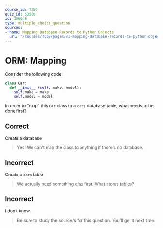 ```yaml
---
course_id: 7559
quiz_id: 53500
id: 366048
type: multiple_choice_question
sources:
- name: Mapping Database Records to Python Objects
  url: "/courses/7559/pages/v1-mapping-database-records-to-python-objects?module_item_id=g1ba1cadbb4dc31c512d279075f02de30"
---
```


# ORM: Mapping

Consider the following code:

```python
class Car:
  def __init__ (self, make, model):
    self.make = make
    self.model = model
```

In order to "map" this `Car` class to a `cars` database table, what needs to be
done first?

## Correct

Create a database

> Yes! We can't map the class to anything if there's no database.

## Incorrect

Create a `cars` table

> We actually need something else first. What stores tables?

## Incorrect

I don't know.

> Be sure to study the source/s for this question. You'll get it next time.
